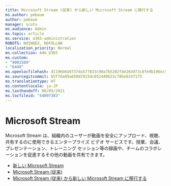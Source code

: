 ```yaml
---
title: Microsoft Stream (従来) から新しい Microsoft Stream に移行する
ms.author: pebaum
author: pebaum
manager: scotv
ms.audience: Admin
ms.topic: article
ms.service: o365-administration
ROBOTS: NOINDEX, NOFOLLOW
localization_priority: Normal
ms.collection: Adm_O365
ms.custom:
- "9001509"
- "6449"
ms.openlocfilehash: d1196b0a9737da577833c90a7b5202fde264973c8fe9b196ec55d595315d2a20
ms.sourcegitcommit: b5f7da89a650d2915dc652449623c78be6247175
ms.translationtype: HT
ms.contentlocale: ja-JP
ms.lasthandoff: 08/05/2021
ms.locfileid: "54097383"
---
```

# <a name="microsoft-stream"></a>Microsoft Stream

Microsoft Stream は、組織内のユーザーが動画を安全にアップロード、視聴、共有するのに使用できるエンタープライズ ビデオ サービスです。授業、会議、プレゼンテーション、トレーニング セッション等の録画や、チームのコラボレーションを促進するその他の動画を共有できます。  

- [新しい Microsoft Stream](https://docs.microsoft.com/stream/new-stream)
- [Microsoft Stream (従来)](https://docs.microsoft.com/stream/overview)
- [Microsoft Stream (従来) から新しい Microsoft Stream に移行する](https://docs.microsoft.com/stream/classic-migration)